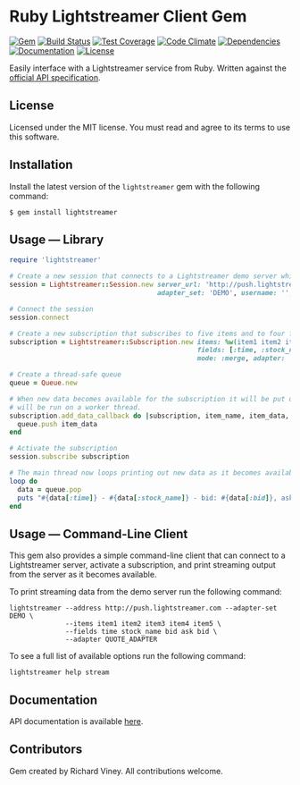 # Ruby Lightstreamer Client Gem

[![Gem][gem-badge]][gem-link]
[![Build Status][travis-ci-badge]][travis-ci-link]
[![Test Coverage][test-coverage-badge]][test-coverage-link]
[![Code Climate][code-climate-badge]][code-climate-link]
[![Dependencies][dependencies-badge]][dependencies-link]
[![Documentation][documentation-badge]][documentation-link]
[![License][license-badge]][license-link]

Easily interface with a Lightstreamer service from Ruby. Written against the
[official API specification](http://www.lightstreamer.com/docs/client_generic_base/Network%20Protocol%20Tutorial.pdf).

## License

Licensed under the MIT license. You must read and agree to its terms to use this software.

## Installation

Install the latest version of the `lightstreamer` gem with the following command:

```
$ gem install lightstreamer
```

## Usage — Library

```ruby
require 'lightstreamer'

# Create a new session that connects to a Lightstreamer demo server which needs no authentication
session = Lightstreamer::Session.new server_url: 'http://push.lightstreamer.com',
                                     adapter_set: 'DEMO', username: '', password: ''

# Connect the session
session.connect

# Create a new subscription that subscribes to five items and to four fields on each item
subscription = Lightstreamer::Subscription.new items: %w(item1 item2 item3 item4 item5),
                                               fields: [:time, :stock_name, :bid, :ask],
                                               mode: :merge, adapter: 'QUOTE_ADAPTER'

# Create a thread-safe queue
queue = Queue.new

# When new data becomes available for the subscription it will be put on the queue. This callback
# will be run on a worker thread.
subscription.add_data_callback do |subscription, item_name, item_data, new_values|
  queue.push item_data
end

# Activate the subscription
session.subscribe subscription

# The main thread now loops printing out new data as it becomes available on the queue
loop do
  data = queue.pop
  puts "#{data[:time]} - #{data[:stock_name]} - bid: #{data[:bid]}, ask: #{data[:ask]}"
end
```

## Usage — Command-Line Client

This gem also provides a simple command-line client that can connect to a Lightstreamer server, activate
a subscription, and print streaming output from the server as it becomes available.

To print streaming data from the demo server run the following command:

```
lightstreamer --address http://push.lightstreamer.com --adapter-set DEMO \
              --items item1 item2 item3 item4 item5 \
              --fields time stock_name bid ask bid \
              --adapter QUOTE_ADAPTER
```

To see a full list of available options run the following command:

```
lightstreamer help stream
```

## Documentation

API documentation is available [here](http://www.rubydoc.info/github/rviney/lightstreamer).

## Contributors

Gem created by Richard Viney. All contributions welcome.

[gem-link]: https://rubygems.org/gems/lightstreamer
[gem-badge]: https://badge.fury.io/rb/lightstreamer.svg
[travis-ci-link]: http://travis-ci.org/rviney/lightstreamer
[travis-ci-badge]: https://travis-ci.org/rviney/lightstreamer.svg?branch=master
[test-coverage-link]: https://codeclimate.com/github/rviney/lightstreamer/coverage
[test-coverage-badge]: https://codeclimate.com/github/rviney/lightstreamer/badges/coverage.svg
[code-climate-link]: https://codeclimate.com/github/rviney/lightstreamer
[code-climate-badge]: https://codeclimate.com/github/rviney/lightstreamer/badges/gpa.svg
[dependencies-link]: https://gemnasium.com/rviney/lightstreamer
[dependencies-badge]: https://gemnasium.com/rviney/lightstreamer.svg
[documentation-link]: https://inch-ci.org/github/rviney/lightstreamer
[documentation-badge]: https://inch-ci.org/github/rviney/lightstreamer.svg?branch=master
[license-link]: https://github.com/rviney/lightstreamer/blob/master/LICENSE.md
[license-badge]: https://img.shields.io/badge/license-MIT-blue.svg
